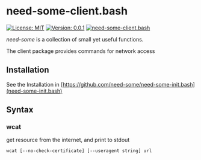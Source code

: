 # need-some-client.bash
[![License: MIT](https://img.shields.io/badge/License-MIT-yellow.svg)](https://opensource.org/licenses/MIT)
[![Version: 0.0.1](https://img.shields.io/badge/version-0.0.1-yellowgreen)](0.0.1)
[![need-some-client.bash](https://img.shields.io/badge/need--some-client-ff69b4.svg?logo=github&logoColor=white)](https://github.com/need-some/need-some-client.bash)

_need-some_ is a collection of small yet useful functions.

The client package provides commands for network access

## Installation
See the Installation in [https://github.com/need-some/need-some-init.bash](need-some-init.bash)

## Syntax

### wcat
get resource from the internet, and print to stdout

	wcat [--no-check-certificate] [--useragent string] url

